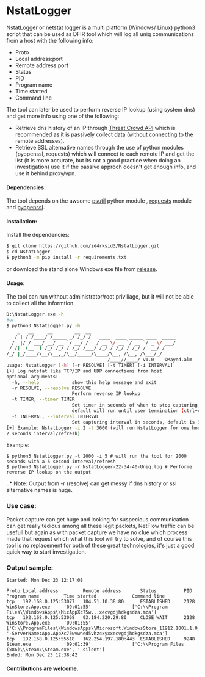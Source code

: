 # NstatLogger

NstatLogger or netstat logger is a multi platform (Windows/ Linux) python3 script that can be used as DFIR tool which will log all uniq communications from a host with the following info:

  - Proto
  - Local address:port
  - Remote address:port
  - Status
  - PID
  - Program name
  - Time started
  - Command line
  
The tool can later be used to perform reverse IP lookup (using system dns) and get more info using one of the following:
  - Retrieve dns history of an IP through [Threat Crowd API](https://github.com/AlienVault-OTX/ApiV2) which is recommended as it is passively collect data (without connecting to the remote addresses).
  - Retrieve SSL alternative names through the use of python modules (pyopenssl, requests) which will connect to each remote IP and get the list (it is more accurate, but its not a good practice when doing an investigation) use it if the passive approch doesn't get enough info, and use it behind proxy/vpn. 

#### Dependencies:
The tool depends on the awsome [psutil](https://github.com/giampaolo/psutil) python module , [requests](https://pypi.org/project/requests/) module and [pyopenssl](https://pypi.org/project/pyOpenSSL/).

#### Installation:
Install the dependencies:
```sh
$ git clone https://github.com/id4rksid3/NstatLogger.git
$ cd NstatLogger
$ python3 -m pip install -r requirements.txt
```
or download the stand alone Windows exe file from [release](https://github.com/iD4rksid3/NstatLogger/releases).

#### Usage:
The tool can run without administrator/root priviliage, but it will not be able to collect all the informtion
```sh
D:\NstatLogger.exe -h
#or
$ python3 NstatLogger.py -h
    _   __     __        __  __
   / | / /____/ /_____ _/ /_/ /   ____  ____ _____ ____  _____
  /  |/ / ___/ __/ __ `/ __/ /   / __ \/ __ `/ __ `/ _ \/ ___/
 / /|  (__  ) /_/ /_/ / /_/ /___/ /_/ / /_/ / /_/ /  __/ /
/_/ |_/____/\__/\__,_/\__/_____/\____/\__, /\__, /\___/_/
                                     /____//____/ v1.0    ©Mayed.alm
usage: NstatLogger [-h] [-r RESOLVE] [-t TIMER] [-i INTERVAL]
[+] Log netstat like TCP/IP and UDP connections from host
optional arguments:
  -h, --help            show this help message and exit
  -r RESOLVE, --resolve RESOLVE
                        Perform reverse IP lookup
  -t TIMER, --timer TIMER
                        Set timer in seconds of when to stop capturing,
                        default will run until user termination (ctrl+c)
  -i INTERVAL, --interval INTERVAL
                        Set capturing interval in seconds, default is 3
[+] Example: NstatLogger -i 2 -t 3600 (will run NstatLogger for one hour, with
2 seconds interval/refresh)
```
Example:
```
$ python3 NstatLogger.py -t 2000 -i 5 # will run the tool for 2000 seconds with a 5 second interval/refresh
$ python3 NstatLogger.py -r NstatLogger-22-34-40-Uniq.log # Performe reverse IP lookup on the output
```
..* Note: Output from -r (resolve) can get messy if dns history or ssl alternative names is huge.
### Use case:
Packet capture can get huge and looking for suspecious communication can get really tedious among all these legit packets, NetFlow traffic can be usefull but again as with packet capture we have no clue which process made that request which what this tool will try to solve, and of course this tool is no replacement for both of these great technologies, it's just a good quick way to start investigation.

### Output sample:
```
Started: Mon Dec 23 12:17:08

Proto Local address         Remote address       Status          PID        Program name         Time started             Command line
tcp   192.168.0.125:53077   184.51.10.38:80      ESTABLISHED     2128       WinStore.App.exe     '09:01:55'               ['C:\\Program Files\\WindowsApps\\MicAppXc75w...xecvgdjhdkgsdza.mca']
tcp   192.168.0.125:53068   93.184.220.29:80     CLOSE_WAIT      2128       WinStore.App.exe     '09:01:55'               ['C:\\ProgramFiles\\WindowsApps\\Microsoft.WindowsStore_11912.1001.1.0_x64__8wekyb3d8bbwe\\WinStore.App.exe', '-ServerName:App.AppXc75wvwned5vhz4xyxxecvgdjhdkgsdza.mca']
tcp   192.168.0.125:55518   162.254.197.180:443  ESTABLISHED     9248       Steam.exe            '09:01:39'               ['C:\\Program Files (x86)\\Steam\\Steam.exe', '-silent']
Ended: Mon Dec 23 12:38:42
```
#### Contributions are welcome.
